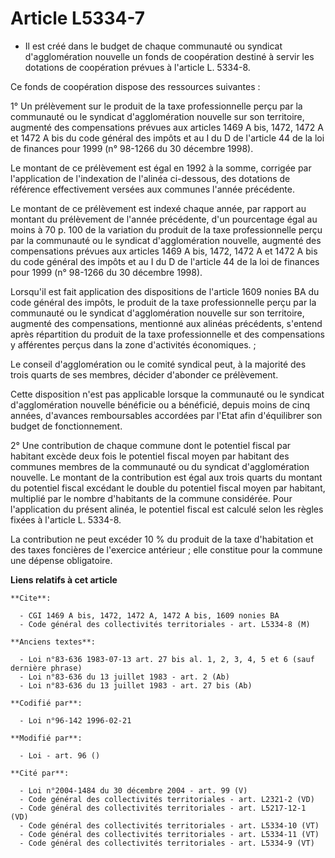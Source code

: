 # Article L5334-7

- Il est créé dans le budget de chaque communauté ou syndicat d'agglomération nouvelle un fonds de coopération destiné à
servir les dotations de coopération prévues à l'article L. 5334-8.

Ce fonds de coopération dispose des ressources suivantes :

1° Un prélèvement sur le produit de la taxe professionnelle perçu par la communauté ou le syndicat d'agglomération nouvelle
sur son territoire, augmenté des compensations prévues aux articles 1469 A bis, 1472, 1472 A et 1472 A bis du code général
des impôts et au I du D de l'article 44 de la loi de finances pour 1999 (n° 98-1266 du 30 décembre 1998).

Le montant de ce prélèvement est égal en 1992 à la somme, corrigée par l'application de l'indexation de l'alinéa ci-dessous,
des dotations de référence effectivement versées aux communes l'année précédente.

Le montant de ce prélèvement est indexé chaque année, par rapport au montant du prélèvement de l'année précédente, d'un
pourcentage égal au moins à 70 p. 100 de la variation du produit de la taxe professionnelle perçu par la communauté ou le
syndicat d'agglomération nouvelle, augmenté des compensations prévues aux articles 1469 A bis, 1472, 1472 A et 1472 A bis du
code général des impôts et au I du D de l'article 44 de la loi de finances pour 1999 (n° 98-1266 du 30 décembre 1998).

Lorsqu'il est fait application des dispositions de l'article 1609 nonies BA du code général des impôts, le produit de la taxe
professionnelle perçu par la communauté ou le syndicat d'agglomération nouvelle sur son territoire, augmenté des
compensations, mentionné aux alinéas précédents, s'entend après répartition du produit de la taxe professionnelle et des
compensations y afférentes perçus dans la zone d'activités économiques. ;

Le conseil d'agglomération ou le comité syndical peut, à la majorité des trois quarts de ses membres, décider d'abonder ce
prélèvement.

Cette disposition n'est pas applicable lorsque la communauté ou le syndicat d'agglomération nouvelle bénéficie ou a
bénéficié, depuis moins de cinq années, d'avances remboursables accordées par l'Etat afin d'équilibrer son budget de
fonctionnement.

2° Une contribution de chaque commune dont le potentiel fiscal par habitant excède deux fois le potentiel fiscal moyen par
habitant des communes membres de la communauté ou du syndicat d'agglomération nouvelle. Le montant de la contribution est
égal aux trois quarts du montant du potentiel fiscal excédant le double du potentiel fiscal moyen par habitant, multiplié par
le nombre d'habitants de la commune considérée. Pour l'application du présent alinéa, le potentiel fiscal est calculé selon
les règles fixées à l'article L. 5334-8.

La contribution ne peut excéder 10 % du produit de la taxe d'habitation et des taxes foncières de l'exercice antérieur ; elle
constitue pour la commune une dépense obligatoire.

**Liens relatifs à cet article**

	**Cite**:

	  - CGI 1469 A bis, 1472, 1472 A, 1472 A bis, 1609 nonies BA
	  - Code général des collectivités territoriales - art. L5334-8 (M)

	**Anciens textes**:

	  - Loi n°83-636 1983-07-13 art. 27 bis al. 1, 2, 3, 4, 5 et 6 (sauf dernière phrase)
	  - Loi n°83-636 du 13 juillet 1983 - art. 2 (Ab)
	  - Loi n°83-636 du 13 juillet 1983 - art. 27 bis (Ab)

	**Codifié par**:

	  - Loi n°96-142 1996-02-21

	**Modifié par**:

	  - Loi - art. 96 ()

	**Cité par**:

	  - Loi n°2004-1484 du 30 décembre 2004 - art. 99 (V)
	  - Code général des collectivités territoriales - art. L2321-2 (VD)
	  - Code général des collectivités territoriales - art. L5217-12-1 (VD)
	  - Code général des collectivités territoriales - art. L5334-10 (VT)
	  - Code général des collectivités territoriales - art. L5334-11 (VT)
	  - Code général des collectivités territoriales - art. L5334-9 (VT)
